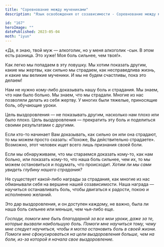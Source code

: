 ```yaml
---
title: "Соревнование между мучениками"
description: "Язык освобождения от созависимости - Соревнование между мучениками"

id: "167"
heroImage: ""
datePublished: 2023-05-04
moth: "iyun"
---
```


«Да, я знаю, твой муж — алкоголик, но у меня алкоголик -сын. В этом есть
разница. Это хуже! Моя боль сильнее, чем твоя!».

Как легко мы попадаем в эту ловушку. Мы хотим показать другим, какие мы
жертвы, как сильно мы страдаем, как несправедлива жизнь, и какие мы великие
мученики. И мы не будем счастливы, пока это делаем!

Нам не нужно кому-либо доказывать нашу боль и страдания. Мы знаем, что нам
было больно. Мы знаем, что мы страдали. Многие из нас позволяли делать из себя
жертву. У многих были тяжелые, приносящие боль, обучающие уроки.

Цель выздоровления — не показывать другим, насколько нам плохо или было плохо.
Цель выздоровления — прекратить эту боль и поделиться своими результатами с
другими.

Если кто-то начинает Вам доказывать, как сильно он или она страдают, то мы
можем просто сказать: «Похоже, Вы действительно страдаете». Возможно, этот
человек ищет всего лишь признания своей боли.

Если мы обнаруживаем, что мы стараемся доказать кому-то, как нам больно, или
показать кому-то, что наша боль сильнее, чем их, то мы можем остановиться и
подумать, что происходит. _Хотим ли мы сами увидеть глубину нашего_
_страдания?_

Не существует какой-либо награды за страдания, как многие из нас обманывали
себя на вершине нашей созависимости. Наша награда — научиться останавливать
боль, чтобы двигаться к радости, покою и исполнению желаний.

Это дар выздоровления, и он доступен каждому, не важно, была ли наша боль
сильнее или меньше, чем чья-либо еще.

_Господи,_ _помоги_ _мне_ _быть_ _благодарной_ _за_ _все_ _мои_ _уроки,_
_даже_ _за_ _те,_ _которые_ _вызвали_ _наибольшую_ _боль._ _Помоги_ _мне_
_научиться_ _тому,_ _чему_ _мне_ _следует_ _научиться,_ _чтобы_ _я_ _могла_
_остановить_ _боль_ _в_ _своей_ _жизни._ _Помоги_ _мне_ _сфокусироваться_ _на_
_цели_ _выздоровления_ _больше,_ _чем_ _на_ _боли,_ _из-за_ _которой_ _я_
_начала_ _свое_ _выздоровление._
